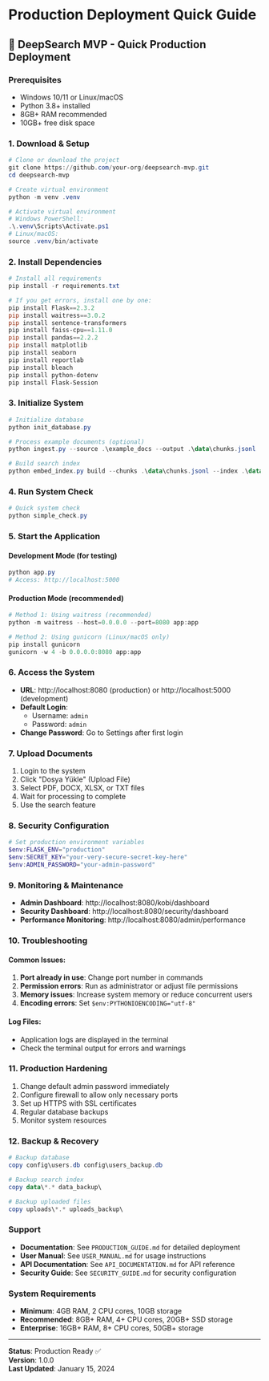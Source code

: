 # Production Deployment Quick Guide

## 🚀 DeepSearch MVP - Quick Production Deployment

### Prerequisites
- Windows 10/11 or Linux/macOS
- Python 3.8+ installed
- 8GB+ RAM recommended
- 10GB+ free disk space

### 1. Download & Setup
```powershell
# Clone or download the project
git clone https://github.com/your-org/deepsearch-mvp.git
cd deepsearch-mvp

# Create virtual environment
python -m venv .venv

# Activate virtual environment
# Windows PowerShell:
.\.venv\Scripts\Activate.ps1
# Linux/macOS:
source .venv/bin/activate
```

### 2. Install Dependencies
```powershell
# Install all requirements
pip install -r requirements.txt

# If you get errors, install one by one:
pip install Flask==2.3.2
pip install waitress==3.0.2
pip install sentence-transformers
pip install faiss-cpu==1.11.0
pip install pandas==2.2.2
pip install matplotlib
pip install seaborn
pip install reportlab
pip install bleach
pip install python-dotenv
pip install Flask-Session
```

### 3. Initialize System
```powershell
# Initialize database
python init_database.py

# Process example documents (optional)
python ingest.py --source .\example_docs --output .\data\chunks.jsonl

# Build search index
python embed_index.py build --chunks .\data\chunks.jsonl --index .\data\faiss.index --meta .\data\meta.pkl
```

### 4. Run System Check
```powershell
# Quick system check
python simple_check.py
```

### 5. Start the Application

#### Development Mode (for testing)
```powershell
python app.py
# Access: http://localhost:5000
```

#### Production Mode (recommended)
```powershell
# Method 1: Using waitress (recommended)
python -m waitress --host=0.0.0.0 --port=8080 app:app

# Method 2: Using gunicorn (Linux/macOS only)
pip install gunicorn
gunicorn -w 4 -b 0.0.0.0:8080 app:app
```

### 6. Access the System
- **URL**: http://localhost:8080 (production) or http://localhost:5000 (development)
- **Default Login**: 
  - Username: `admin`
  - Password: `admin`
- **Change Password**: Go to Settings after first login

### 7. Upload Documents
1. Login to the system
2. Click "Dosya Yükle" (Upload File)
3. Select PDF, DOCX, XLSX, or TXT files
4. Wait for processing to complete
5. Use the search feature

### 8. Security Configuration
```powershell
# Set production environment variables
$env:FLASK_ENV="production"
$env:SECRET_KEY="your-very-secure-secret-key-here"
$env:ADMIN_PASSWORD="your-admin-password"
```

### 9. Monitoring & Maintenance
- **Admin Dashboard**: http://localhost:8080/kobi/dashboard
- **Security Dashboard**: http://localhost:8080/security/dashboard
- **Performance Monitoring**: http://localhost:8080/admin/performance

### 10. Troubleshooting

#### Common Issues:
1. **Port already in use**: Change port number in commands
2. **Permission errors**: Run as administrator or adjust file permissions
3. **Memory issues**: Increase system memory or reduce concurrent users
4. **Encoding errors**: Set `$env:PYTHONIOENCODING="utf-8"`

#### Log Files:
- Application logs are displayed in the terminal
- Check the terminal output for errors and warnings

### 11. Production Hardening
1. Change default admin password immediately
2. Configure firewall to allow only necessary ports
3. Set up HTTPS with SSL certificates
4. Regular database backups
5. Monitor system resources

### 12. Backup & Recovery
```powershell
# Backup database
copy config\users.db config\users_backup.db

# Backup search index
copy data\*.* data_backup\

# Backup uploaded files
copy uploads\*.* uploads_backup\
```

### Support
- **Documentation**: See `PRODUCTION_GUIDE.md` for detailed deployment
- **User Manual**: See `USER_MANUAL.md` for usage instructions
- **API Documentation**: See `API_DOCUMENTATION.md` for API reference
- **Security Guide**: See `SECURITY_GUIDE.md` for security configuration

### System Requirements
- **Minimum**: 4GB RAM, 2 CPU cores, 10GB storage
- **Recommended**: 8GB+ RAM, 4+ CPU cores, 20GB+ SSD storage
- **Enterprise**: 16GB+ RAM, 8+ CPU cores, 50GB+ storage

---

**Status**: Production Ready ✅  
**Version**: 1.0.0  
**Last Updated**: January 15, 2024